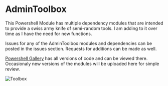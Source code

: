 # AdminToolbox
This Powershell Module has multiple dependency modules that are intended to provide a swiss army knife of semi-random tools. I am adding to it over time as I have the need for new functions. 

Issues for any of the AdminToolbox modules and dependencies can be posted in the issues section. Requests for additions can be made as well.

[Powershell Gallery](https://www.powershellgallery.com/packages/AdminToolbox/) has all versions of code and can be viewed there. Occasionaly new versions of the modules will be uploaded here for simple review.

![Toolbox](https://github.com/TheTaylorLee/AdminToolbox/blob/master/Images/toolboxShell2.png)
